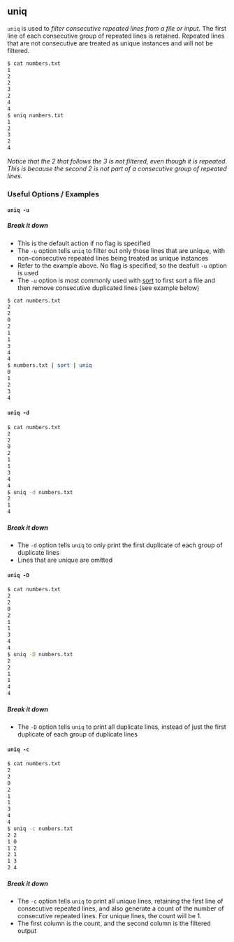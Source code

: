 ---
---

uniq
--

`uniq` is used to _filter consecutive repeated lines from a file or input._ The first line of each consecutive group of repeated lines is retained. Repeated lines that are not consecutive are treated as unique instances and will not be filtered.

~~~ bash
$ cat numbers.txt
1
2
2
3
2
4
4
$ uniq numbers.txt
1
2
3
2
4
~~~

<!--more-->

_Notice that the 2 that follows the 3 is not filtered, even though it is repeated. This is because the second 2 is not part of a consecutive group of repeated lines._

### Useful Options / Examples

#### `uniq -u`

##### Break it down

 * This is the default action if no flag is specified
 * The `-u` option tells `uniq` to filter out only those lines that are unique, with non-consecutive repeated lines being treated as unique instances
 * Refer to the example above. No flag is specified, so the deafult `-u` option is used
 * The `-u` option is most commonly used with [sort](/commands/sort) to first sort a file and then remove consecutive duplicated lines (see example below)

~~~ bash
$ cat numbers.txt
2
2
0
2
1
1
3
4
4
$ numbers.txt | sort | uniq
0
1
2
3
4
~~~

#### `uniq -d`

~~~ bash
$ cat numbers.txt
2
2
0
2
1
1
3
4
4
$ uniq -d numbers.txt
2
1
4
~~~

##### Break it down

 * The `-d` option tells `uniq` to only print the first duplicate of each group of duplicate lines
 * Lines that are unique are omitted

#### `uniq -D`

~~~ bash
$ cat numbers.txt
2
2
0
2
1
1
3
4
4
$ uniq -D numbers.txt
2
2
1
1
4
4
~~~

##### Break it down

 * The `-D` option tells `uniq` to print all duplicate lines, instead of just the first duplicate of each group of duplicate lines

#### `uniq -c`

~~~ bash
$ cat numbers.txt
2
2
0
2
1
1
3
4
4
$ uniq -c numbers.txt
2 2
1 0
1 2
2 1
1 3
2 4
~~~

##### Break it down

 * The `-c` option tells `uniq` to print all unique lines, retaining the first line of consecutive repeated lines, and also generate a count of the number of consecutive repeated lines. For unique lines, the count will be 1.
 * The first column is the count, and the second column is the filtered output






